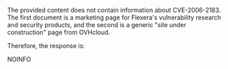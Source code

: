 The provided content does not contain information about CVE-2006-2183. The first document is a marketing page for Flexera's vulnerability research and security products, and the second is a generic "site under construction" page from OVHcloud.

Therefore, the response is:

NOINFO